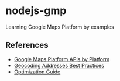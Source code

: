 # nodejs-gmp

Learning Google Maps Platform by examples

## References

- [Google Maps Platform APIs by Platform](https://developers.google.com/maps/apis-by-platform)
- [Geocoding Addresses Best Practices](https://developers.google.com/maps/documentation/geocoding/best-practices)
- [Optimization Guide](https://developers.google.com/maps/optimization-guide)
